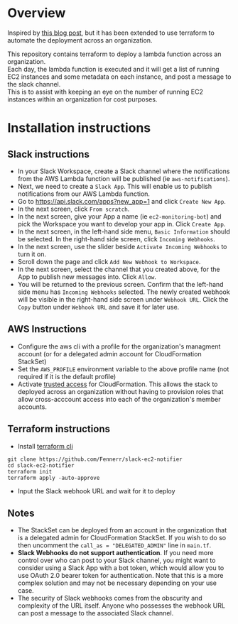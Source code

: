 # Overview

Inspired by [this blog post](https://nivleshc.wordpress.com/2021/06/27/use-aws-lambda-to-send-slack-notifications-for-running-amazon-ec2-instances/), but it has been extended to use terraform to automate the deployment across an organization.  

This repository contains terraform to deploy a lambda function across an organization.  
Each day, the lambda function is executed and it will get a list of running EC2 instances and some metadata on each instance, and post a message to the slack channel.  
This is to assist with keeping an eye on the number of running EC2 instances within an organization for cost purposes.   

# Installation instructions

## Slack instructions

* In your Slack Workspace, create a Slack channel where the notifications from the AWS Lambda function will be published (ie `aws-notifications`).
* Next, we need to create a `Slack App`. This will enable us to publish notifications from our AWS Lambda function.
* Go to https://api.slack.com/apps?new_app=1 and click `Create New App`.
* In the next screen, click `From scratch`.
* In the next screen, give your App a name (ie `ec2-monitoring-bot`) and pick the Workspace you want to develop your app in. Click `Create App`.
* In the next screen, in the left-hand side menu, `Basic Information` should be selected. In the right-hand side screen, click `Incoming Webhooks`.
* In the next screen, use the slider beside `Activate Incoming Webhooks` to turn it on.
* Scroll down the page and click `Add New Webhook to Workspace`.
* In the next screen, select the channel that you created above, for the App to publish new messages into. Click `Allow`.
* You will be returned to the previous screen. Confirm that the left-hand side menu has `Incoming Webhooks` selected. The newly created webhook will be visible in the right-hand side screen under `Webhook URL`. Click the `Copy` button under `Webhook URL` and save it for later use.

## AWS Instructions

* Configure the aws cli with a profile for the organization's managment account (or for a delegated admin account for CloudFormation StackSet)
* Set the `AWS_PROFILE` environment variable to the above profile name (not required if it is the default profile)
* Activate [trusted access](https://docs.aws.amazon.com/AWSCloudFormation/latest/UserGuide/stacksets-orgs-activate-trusted-access.html) for CloudFormation. This allows the stack to deployed across an organization without having to provision roles that allow cross-acccount access into each of the organization's member accounts.

## Terraform instructions


* Install [terraform cli](https://developer.hashicorp.com/terraform/tutorials/aws-get-started/install-cli)
```
git clone https://github.com/Fennerr/slack-ec2-notifier
cd slack-ec2-notifier
terraform init
terraform apply -auto-approve
```
* Input the Slack webhook URL and wait for it to deploy

## Notes

* The StackSet can be deployed from an account in the organization that is a delegated admin for CloudFormation StackSet. If you wish to do so then uncomment the `call_as = "DELEGATED_ADMIN"` line in `main.tf`.
* **Slack Webhooks do not support authentication**. If you need more control over who can post to your Slack channel, you might want to consider using a Slack App with a bot token, which would allow you to use OAuth 2.0 bearer token for authentication. Note that this is a more complex solution and may not be necessary depending on your use case.
* The security of Slack webhooks comes from the obscurity and complexity of the URL itself. Anyone who possesses the webhook URL can post a message to the associated Slack channel. 

